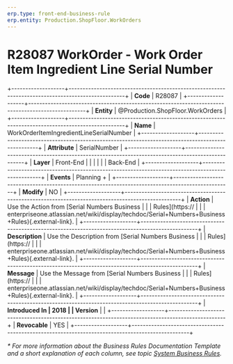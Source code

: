 ```yaml
---
erp.type: front-end-business-rule
erp.entity: Production.ShopFloor.WorkOrders
---
```


# R28087 WorkOrder - Work Order Item Ingredient Line Serial Number
+-------------------+--------------------------------------------------------------------------------------------------+
| **Code**          | R28087                                                                                           |
+-------------------+--------------------------------------------------------------------------------------------------+
| **Entity**        | @Production.ShopFloor.WorkOrders                                                                 |
+-------------------+--------------------------------------------------------------------------------------------------+
| **Name**          | WorkOrderItemIngredientLineSerialNumber                                                          |
+-------------------+--------------------------------------------------------------------------------------------------+
| **Attribute**     | SerialNumber                                                                                     |
+-------------------+--------------------------------------------------------------------------------------------------+
| **Layer**         | Front-End                                                                                        |
|                   |                                                                                                  |
|                   | Back-End                                                                                         |
+-------------------+--------------------------------------------------------------------------------------------------+
| **Events**        | Planning +                                                                                       |
+-------------------+--------------------------------------------------------------------------------------------------+
| **Modify**        | NO                                                                                               |
+-------------------+--------------------------------------------------------------------------------------------------+
| **Action**        | Use the Action from [Serial Numbers Business                                                     |
|                   | Rules](https://                                                                                  |
|                   | enterpriseone.atlassian.net/wiki/display/techdoc/Serial+Numbers+Business+Rules){.external-link}. |
+-------------------+--------------------------------------------------------------------------------------------------+
| **Description**   | Use the Description from [Serial Numbers Business                                                |
|                   | Rules](https://                                                                                  |
|                   | enterpriseone.atlassian.net/wiki/display/techdoc/Serial+Numbers+Business+Rules){.external-link}. |
+-------------------+--------------------------------------------------------------------------------------------------+
| **Message**       | Use the Message from [Serial Numbers Business                                                    |
|                   | Rules](https://                                                                                  |
|                   | enterpriseone.atlassian.net/wiki/display/techdoc/Serial+Numbers+Business+Rules){.external-link}. |
+-------------------+--------------------------------------------------------------------------------------------------+
| **Introduced In   | 2018                                                                                             |
| Version**         |                                                                                                  |
+-------------------+--------------------------------------------------------------------------------------------------+
| **Revocable**     | YES                                                                                              |
+-------------------+--------------------------------------------------------------------------------------------------+

*\* For more information about the Business Rules Documentation Template and a short explanation of each column, see
topic [System Business Rules](../templates/template-description-system-business-rules.md).*
